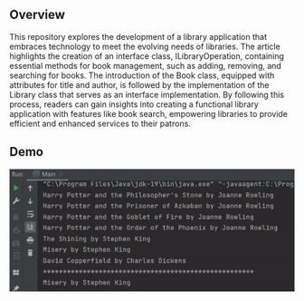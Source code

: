 ## Overview
This repository explores the development of a library application that embraces technology to meet the evolving needs of libraries. The article highlights the creation of an interface class, ILibraryOperation, containing essential methods for book management, such as adding, removing, and searching for books. The introduction of the Book class, equipped with attributes for title and author, is followed by the implementation of the Library class that serves as an interface implementation. By following this process, readers can gain insights into creating a functional library application with features like book search, empowering libraries to provide efficient and enhanced services to their patrons.

## Demo
<img src="https://github.com/TunahanBoyaci/LibraryApp/blob/main/ezgif-1-532614b3ab.gif">
